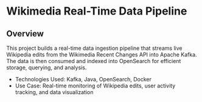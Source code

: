# Wikimedia Real-Time Data Pipeline
## Overview
This project builds a real-time data ingestion pipeline that streams live Wikipedia edits from the Wikimedia Recent Changes API into Apache Kafka. The data is then consumed and indexed into OpenSearch for efficient storage, querying, and analysis.

* Technologies Used: Kafka, Java, OpenSearch, Docker
* Use Case: Real-time monitoring of Wikipedia edits, user activity tracking, and data visualization

